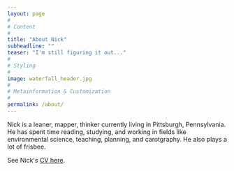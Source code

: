 ```yaml
---
layout: page
#
# Content
#
title: "About Nick"
subheadline: ""
teaser: "I'm still figuring it out..."
#
# Styling
#
image: waterfall_header.jpg
#
# Metainformation & Customization
#
permalink: /about/
---
```

Nick is a leaner, mapper, thinker currently living in Pittsburgh, Pennsylvania. He has spent time reading, studying, and working in fields like environmental science, teaching, planning, and carotgraphy. He also plays a lot of frisbee.

See Nick's [CV here](http://www.nickwilgruber.com/cv/).
